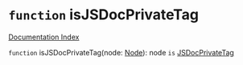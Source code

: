 # `function` isJSDocPrivateTag

[Documentation Index](../README.md)

`function` isJSDocPrivateTag(node: [Node](../interface.Node/README.md)): node `is` [JSDocPrivateTag](../interface.JSDocPrivateTag/README.md)

